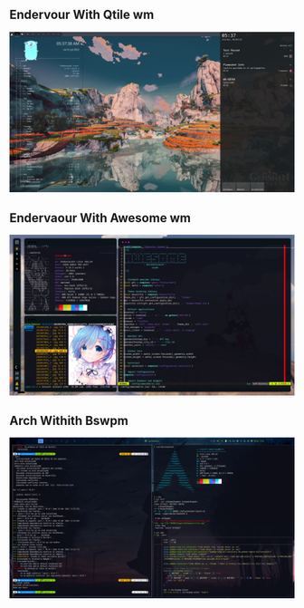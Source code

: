 <h2> Endervour With Qtile wm </h2>
<img src="https://raw.githubusercontent.com/OkabeRitarou/dotfiles/main/qtile/endeavour-qtile.png" />

<h2> Endervaour With Awesome wm </h2>
<img src="https://raw.githubusercontent.com/OkabeRitarou/dotfiles/main/awesome/endeavour-awesome.png" />

<h2> Arch Withith Bswpm </h2>
<img src="https://raw.githubusercontent.com/OkabeRitarou/dotfiles/main/bspwm/arch-bspwm.png" />
